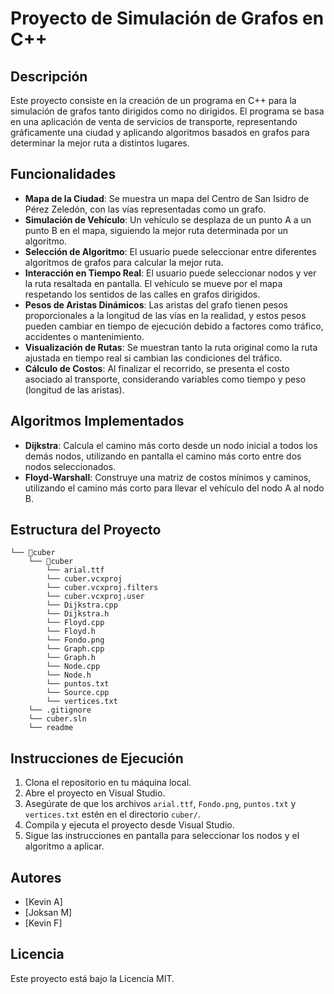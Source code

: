 # Proyecto de Simulación de Grafos en C++

## Descripción

Este proyecto consiste en la creación de un programa en C++ para la simulación de grafos tanto dirigidos como no dirigidos. El programa se basa en una aplicación de venta de servicios de transporte, representando gráficamente una ciudad y aplicando algoritmos basados en grafos para determinar la mejor ruta a distintos lugares.

## Funcionalidades

- **Mapa de la Ciudad**: Se muestra un mapa del Centro de San Isidro de Pérez Zeledón, con las vías representadas como un grafo.
- **Simulación de Vehículo**: Un vehículo se desplaza de un punto A a un punto B en el mapa, siguiendo la mejor ruta determinada por un algoritmo.
- **Selección de Algoritmo**: El usuario puede seleccionar entre diferentes algoritmos de grafos para calcular la mejor ruta.
- **Interacción en Tiempo Real**: El usuario puede seleccionar nodos y ver la ruta resaltada en pantalla. El vehículo se mueve por el mapa respetando los sentidos de las calles en grafos dirigidos.
- **Pesos de Aristas Dinámicos**: Las aristas del grafo tienen pesos proporcionales a la longitud de las vías en la realidad, y estos pesos pueden cambiar en tiempo de ejecución debido a factores como tráfico, accidentes o mantenimiento.
- **Visualización de Rutas**: Se muestran tanto la ruta original como la ruta ajustada en tiempo real si cambian las condiciones del tráfico.
- **Cálculo de Costos**: Al finalizar el recorrido, se presenta el costo asociado al transporte, considerando variables como tiempo y peso (longitud de las aristas).

## Algoritmos Implementados

- **Dijkstra**: Calcula el camino más corto desde un nodo inicial a todos los demás nodos, utilizando en pantalla el camino más corto entre dos nodos seleccionados.
- **Floyd-Warshall**: Construye una matriz de costos mínimos y caminos, utilizando el camino más corto para llevar el vehículo del nodo A al nodo B.

## Estructura del Proyecto
```
└── 📁cuber
    └── 📁cuber
        └── arial.ttf
        └── cuber.vcxproj
        └── cuber.vcxproj.filters
        └── cuber.vcxproj.user
        └── Dijkstra.cpp
        └── Dijkstra.h
        └── Floyd.cpp
        └── Floyd.h
        └── Fondo.png
        └── Graph.cpp
        └── Graph.h
        └── Node.cpp
        └── Node.h
        └── puntos.txt
        └── Source.cpp
        └── vertices.txt
    └── .gitignore
    └── cuber.sln
    └── readme
```
## Instrucciones de Ejecución

1. Clona el repositorio en tu máquina local.
2. Abre el proyecto en Visual Studio.
3. Asegúrate de que los archivos `arial.ttf`, `Fondo.png`, `puntos.txt` y `vertices.txt` estén en el directorio `cuber/`.
4. Compila y ejecuta el proyecto desde Visual Studio.
5. Sigue las instrucciones en pantalla para seleccionar los nodos y el algoritmo a aplicar.

## Autores

- [Kevin A]
- [Joksan M]
- [Kevin F]

## Licencia

Este proyecto está bajo la Licencia MIT.